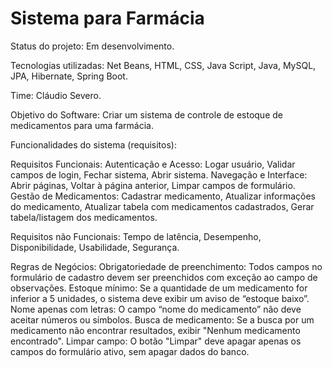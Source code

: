 # Sistema para Farmácia

Status do projeto: Em desenvolvimento.

Tecnologias utilizadas: Net Beans, HTML, CSS, Java Script, Java, MySQL, JPA, Hibernate, Spring Boot.

Time: Cláudio Severo.

Objetivo do Software: Criar um sistema de controle de estoque de medicamentos para uma farmácia.

Funcionalidades do sistema (requisitos):

Requisitos Funcionais: 
Autenticação e Acesso: Logar usuário, Validar campos de login, Fechar sistema, Abrir sistema.
Navegação e Interface: Abrir páginas, Voltar à página anterior, Limpar campos de formulário.
Gestão de Medicamentos: Cadastrar medicamento, Atualizar informações do medicamento, Atualizar tabela com medicamentos cadastrados, Gerar tabela/listagem dos medicamentos.

Requisitos não Funcionais: Tempo de latência, Desempenho, Disponibilidade, Usabilidade, Segurança.

Regras de Negócios: 
Obrigatoriedade de preenchimento: Todos campos no formulário de cadastro devem ser preenchidos com exceção ao campo de observações.
Estoque mínimo: Se a quantidade de um medicamento for inferior a 5 unidades, o sistema deve exibir um aviso de “estoque baixo”.
Nome apenas com letras: O campo “nome do medicamento” não deve aceitar números ou símbolos.
Busca de medicamento: Se a busca por um medicamento não encontrar resultados, exibir "Nenhum medicamento encontrado".
Limpar campo: O botão "Limpar" deve apagar apenas os campos do formulário ativo, sem apagar dados do banco.

